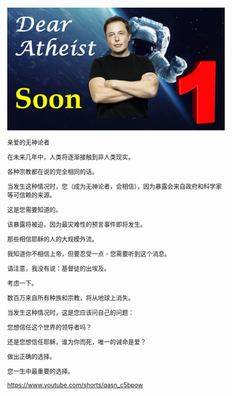 ![Video cover image](../cover.jpg "cover photo")

亲爱的无神论者

在未来几年中，人类将逐渐接触到非人类现实。

各种宗教都在说的完全相同的话。

当发生这种情况时，您（成为无神论者，会相信），因为暴露会来自政府和科学家等可信赖的来源。

这是您需要知道的。

该暴露将被迫，因为最灾难性的预言事件即将发生。

那些相信耶稣的人的大规模外流。

我知道你不相信上帝，但要忍受一点 - 您需要听到这个消息。

请注意，我没有说：基督徒的出埃及。

考虑一下。

数百万来自所有种族和宗教，将从地球上消失。

当发生这种情况时，这是您应该问自己的问题：

您想信任这个世界的领导者吗？

还是您想信任耶稣，谁为你而死，唯一的诫命是爱？

做出正确的选择。

您一生中最重要的选择。

https://www.youtube.com/shorts/qasn_c5bpow